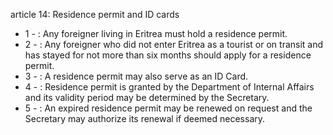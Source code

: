 article 14: Residence permit and ID cards

<ul>
			<li>1 - : Any foreigner living in Eritrea must hold a residence permit.<ul>
			</ul></li>			<li>2 - : Any foreigner who did not enter Eritrea as a tourist or on transit and has stayed for not more than six months should apply for a residence permit.<ul>
			</ul></li>			<li>3 - : A residence permit may also serve as an ID Card.<ul>
			</ul></li>			<li>4 - : Residence permit is granted by the Department of Internal Affairs and its validity period may be determined by the Secretary.<ul>
			</ul></li>			<li>5 - : An expired residence permit may be renewed on request and the Secretary may authorize its renewal if deemed necessary.<ul>
			</ul></li></ul>